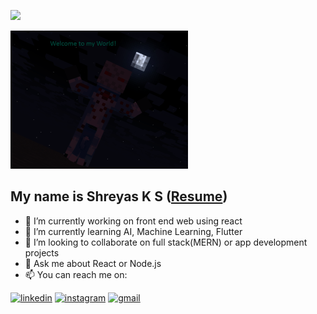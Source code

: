 ![](https://i.gifer.com/fetch/w300-preview/c7/c7539a20e2a445a70995408777842c4c.gif)

![welcome](https://raw.githubusercontent.com/shreyas4156/shreyas4156/main/wp3070161.png)

## My name is Shreyas K S ([Resume](https://drive.google.com/file/d/1Dp-dEbAwPdShggMLx0-1sqoKmd1wWdYj/view))

- 🔭 I’m currently working on front end web using react
- 🌱 I’m currently learning AI, Machine Learning, Flutter
- 👯 I’m looking to collaborate on full stack(MERN) or app development projects
- 💬 Ask me about React or Node.js
- 📫 You can reach me on:  

[1]: https://www.linkedin.com/in/shreyas4156/
[2]: https://www.instagram.com/shreyas_kashyap_
[3]: https://www.shreyas4156@gmail.com

  [![linkedin](https://img.icons8.com/doodle/48/000000/linkedin-circled.png)][1]
  [![instagram](https://img.icons8.com/doodle/48/instagram-new.png)][2]
  [![gmail](https://img.icons8.com/doodle/1x/gmail.png)][3]
